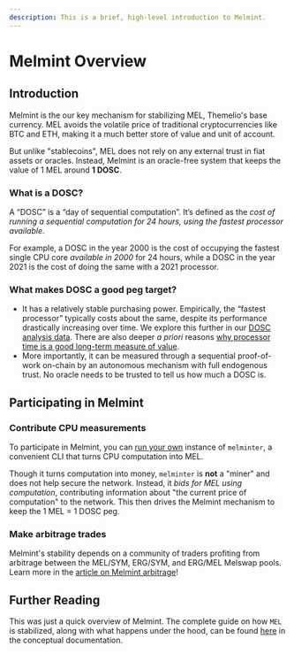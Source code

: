 ```yaml
---
description: This is a brief, high-level introduction to Melmint.
---
```


# Melmint Overview

## Introduction

Melmint is the our key mechanism for stabilizing MEL, Themelio's base currency. MEL avoids the volatile price of traditional cryptocurrencies like BTC and ETH, making it a much better store of value and unit of account.

But unlike "stablecoins", MEL does not rely on any external trust in fiat assets or oracles. Instead, Melmint is an oracle-free system that keeps the value of 1 MEL around **1 DOSC**.

### **What is a DOSC?**

A “DOSC” is a “day of sequential computation”. It’s defined as the _cost of running a sequential computation for 24 hours, using the fastest processor available_.&#x20;

For example, a DOSC in the year 2000 is the cost of occupying the fastest single CPU core _available in 2000_ for 24 hours, while a DOSC in the year 2021 is the cost of doing the same with a 2021 processor.

### What makes DOSC a good peg target?

* It has a relatively stable purchasing power. Empirically, the “fastest processor” typically costs about the same, despite its performance drastically increasing over time. We explore this further in our [DOSC analysis data](https://github.com/themeliolabs/dosc-analysis). There are also deeper _a priori_ reasons [why processor time is a good long-term measure of value](https://forum.themelio.org/t/some-thoughts-on-melmint-stability/29).
* More importantly, it can be measured through a sequential proof-of-work on-chain by an autonomous mechanism with full endogenous trust. No oracle needs to be trusted to tell us how much a DOSC is.

## Participating in Melmint

### Contribute CPU measurements

To participate in Melmint, you can [run your own](using-melminter.md) instance of `melminter`, a convenient CLI that turns CPU computation into MEL.

Though it turns computation into money, `melminter` is **not** a "miner" and does not help secure the network. Instead, it _bids for MEL using computation_, contributing information about "the current price of computation" to the network. This then drives the Melmint mechanism to keep the 1 MEL = 1 DOSC peg.

### Make arbitrage trades

Melmint's stability depends on a community of traders profiting from arbitrage between the MEL/SYM, ERG/SYM, and ERG/MEL Melswap pools. Learn more in the [article on Melmint arbitrage](melmint-arbitrage.md)!  &#x20;

## Further Reading

This was just a quick overview of Melmint. The complete guide on how `MEL` is stabilized, along with what happens under the hood, can be found [here](../../../concepts/sound-cryptoeconomics-with-truly-sound-money.md) in the conceptual documentation.
